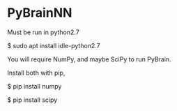 # PyBrainNN
Must be run in python2.7

$ sudo apt install idle-python2.7

You will require NumPy, and maybe SciPy to run PyBrain.

Install both with pip,

$ pip install numpy

$ pip install scipy

